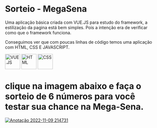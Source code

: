 # Sorteio - MegaSena

Uma aplicação básica criada com VUE.JS para estudo do framework, a estilização da pagina está bem simples. Pois a intenção era de verificar como que o framework funciona.

Conseguimos ver que com poucas linhas de código temos uma aplicação com HTML, CSS E JAVASCRIPT.

<div style="display:inline_block" >
  
  <img align="center" alt="VUE.JS" src="https://cdn.icon-icons.com/icons2/2415/PNG/512/vuejs_original_wordmark_logo_icon_146305.png" style="height:50px; width:auto" target="_blank">
  <img align="center" alt="HTML" src="https://cdn-icons-png.flaticon.com/512/1051/1051277.png?w=360" style="height:50px; width:auto" target="_blank">
  <img align="center" alt="CSS" src="https://upload.wikimedia.org/wikipedia/commons/thumb/6/62/CSS3_logo.svg/800px-CSS3_logo.svg.png" style="height:50px; width:auto" target="_blank">


# clique na imagem abaixo e faça o sorteio de 6 números para você testar sua chance na Mega-Sena.

[![Anotação 2022-11-09 214731](https://user-images.githubusercontent.com/61170444/200973150-577c9651-9a68-4d19-9589-314b45d15039.png)](https://caioassis-dev.github.io/SorteioMegaSena/)

